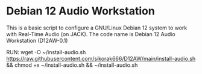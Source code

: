 # Debian 12 Audio Workstation
This is a basic script to configure a GNU/Linux Debian 12 system to work with Real-Time Audio (on JACK).
The code name is Debian 12 Audio Workstation (D12AW-0.1)


RUN:
wget -O ~/install-audio.sh https://raw.githubusercontent.com/sikorak666/D12AW/main/install-audio.sh && chmod +x ~/install-audio.sh && ~/install-audio.sh


